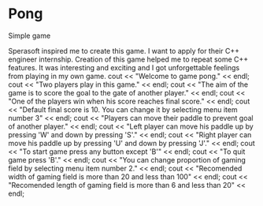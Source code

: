 # Pong
Simple game

Sperasoft inspired me to create this game. I want to apply for their C++ engineer internship. Creation of this game helped me to repeat some C++ features. It was interesting and exciting and I got unforgettable feelings from playing in my own game.
cout << "Welcome to game pong." << endl;
			cout << "Two players play in this game." << endl;
			cout << "The aim of the game is to score the goal to the gate of another player." << endl;
			cout << "One of the players win when his score reaches final score." << endl;
			cout << "Default final score is 10. You can change it by selecting menu item number 3" << endl;
			cout << "Players can move their paddle to prevent goal of another player." << endl;
			cout << "Left player can move his paddle up by pressing 'W' and down by pressing 'S'." << endl;
			cout << "Right player can move his paddle up by pressing 'U' and down by pressing 'J'." << endl;
			cout << "To start game press any button except 'B'" << endl;
			cout << "To quit game press 'B'." << endl;
			cout << "You can change proportion of gaming  field by selecting menu item number 2." << endl;
			cout << "Recomended width of gaming field is more than 20 and less than 100" << endl;
			cout << "Recomended length of gaming field is more than 6 and less than 20" << endl;
